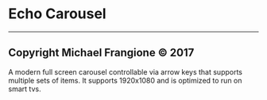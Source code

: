 Echo Carousel
======================
------------------------------------
Copyright Michael Frangione © 2017
------------------------------------

A modern full screen carousel controllable via arrow keys that supports multiple sets of items. 
It supports 1920x1080 and is optimized to run on smart tvs.
